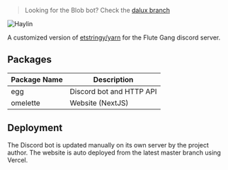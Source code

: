 > Looking for the Blob bot? Check the [dalux branch](https://github.com/etstringy/egg/tree/dalux)

![Haylin](https://i.imgur.com/1QQVAcN.gif)

A customized version of [etstringy/yarn](https://github.com/etstringy/yarn) for the Flute Gang discord server.

## Packages
| Package Name  | Description 
| -             | -
| egg           | Discord bot and HTTP API
| omelette      | Website (NextJS)

## Deployment
The Discord bot is updated manually on its own server by the project author.
The website is auto deployed from the latest master branch using Vercel.
